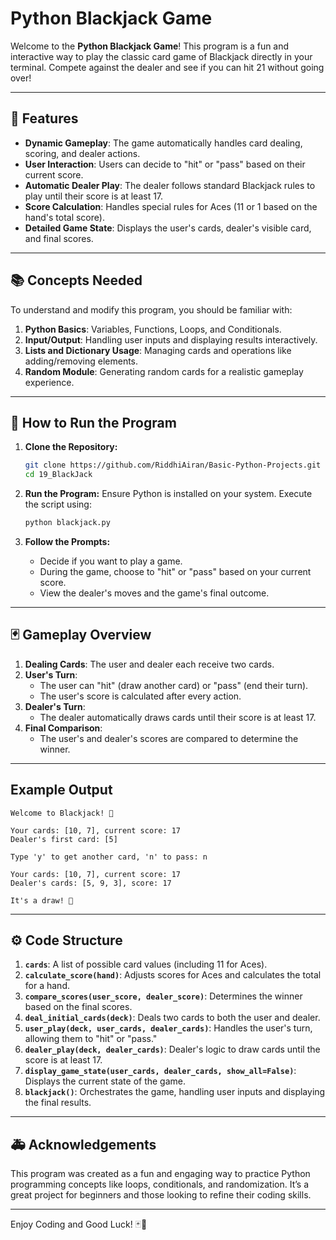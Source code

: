 # Python Blackjack Game

Welcome to the **Python Blackjack Game**! This program is a fun and interactive way to play the classic card game of Blackjack directly in your terminal. Compete against the dealer and see if you can hit 21 without going over!

---

## 🚀 Features

- **Dynamic Gameplay**: The game automatically handles card dealing, scoring, and dealer actions.
- **User Interaction**: Users can decide to "hit" or "pass" based on their current score.
- **Automatic Dealer Play**: The dealer follows standard Blackjack rules to play until their score is at least 17.
- **Score Calculation**: Handles special rules for Aces (11 or 1 based on the hand's total score).
- **Detailed Game State**: Displays the user's cards, dealer's visible card, and final scores.

---

## 📚 Concepts Needed

To understand and modify this program, you should be familiar with:

1. **Python Basics**: Variables, Functions, Loops, and Conditionals.
2. **Input/Output**: Handling user inputs and displaying results interactively.
3. **Lists and Dictionary Usage**: Managing cards and operations like adding/removing elements.
4. **Random Module**: Generating random cards for a realistic gameplay experience.

---

## 📄 How to Run the Program

1. **Clone the Repository:**
   ```bash
   git clone https://github.com/RiddhiAiran/Basic-Python-Projects.git
   cd 19_BlackJack
   ```

2. **Run the Program:**
   Ensure Python is installed on your system. Execute the script using:
   ```bash
   python blackjack.py
   ```

3. **Follow the Prompts:**
   - Decide if you want to play a game.
   - During the game, choose to "hit" or "pass" based on your current score.
   - View the dealer's moves and the game's final outcome.

---

## 🃏 Gameplay Overview

1. **Dealing Cards**: The user and dealer each receive two cards.
2. **User's Turn**:
   - The user can "hit" (draw another card) or "pass" (end their turn).
   - The user's score is calculated after every action.
3. **Dealer's Turn**:
   - The dealer automatically draws cards until their score is at least 17.
4. **Final Comparison**:
   - The user's and dealer's scores are compared to determine the winner.

---

## Example Output

```plaintext
Welcome to Blackjack! 🎲

Your cards: [10, 7], current score: 17
Dealer's first card: [5]

Type 'y' to get another card, 'n' to pass: n

Your cards: [10, 7], current score: 17
Dealer's cards: [5, 9, 3], score: 17

It's a draw! 🤝
```

---

## ⚙️ Code Structure

1. **`cards`**: A list of possible card values (including 11 for Aces).
2. **`calculate_score(hand)`**: Adjusts scores for Aces and calculates the total for a hand.
3. **`compare_scores(user_score, dealer_score)`**: Determines the winner based on the final scores.
4. **`deal_initial_cards(deck)`**: Deals two cards to both the user and dealer.
5. **`user_play(deck, user_cards, dealer_cards)`**: Handles the user's turn, allowing them to "hit" or "pass."
6. **`dealer_play(deck, dealer_cards)`**: Dealer's logic to draw cards until the score is at least 17.
7. **`display_game_state(user_cards, dealer_cards, show_all=False)`**: Displays the current state of the game.
8. **`blackjack()`**: Orchestrates the game, handling user inputs and displaying the final results.

---

## 🚑 Acknowledgements

This program was created as a fun and engaging way to practice Python programming concepts like loops, conditionals, and randomization. It’s a great project for beginners and those looking to refine their coding skills.

---

Enjoy Coding and Good Luck! 🃏🎉

